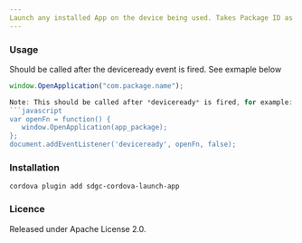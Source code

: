 ```yaml
---
Launch any installed App on the device being used. Takes Package ID as input. No action performed if package ID not found.
---
```


### Usage

Should be called after the deviceready event is fired. See exmaple below

```Javascript 
window.OpenApplication("com.package.name"); 

Note: This should be called after *deviceready* is fired, for example:
```javascript
var openFn = function() {
   window.OpenApplication(app_package);
};
document.addEventListener('deviceready', openFn, false);
```

### Installation
```
cordova plugin add sdgc-cordova-launch-app
```

### Licence

Released under Apache License 2.0.

